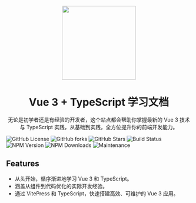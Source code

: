 <p align="center">
  <img src="https://caoyan-810.oss-cn-nanjing.aliyuncs.com/114632281_p0_master1200.jpg?OSSAccessKeyId=LTAI5t8hvPqenc3EEGaConZr&Expires=1728712884&Signature=xcc3%2FrIZ%2BpjJdR1fVB03iFKos5c%3D" style="width: 200px;" />
</p>
<h1 align="center"> Vue 3 + TypeScript 学习文档</h1>
<p align="center">
无论是初学者还是有经验的开发者，这个站点都会帮助你掌握最新的 Vue 3 技术与 TypeScript 实践，从基础到实践，全方位提升你的前端开发能力。
</p>

![GitHub License](https://img.shields.io/github/license/caoyan-810/Vu3-ts-docs)
![GitHub forks](https://img.shields.io/github/forks/caoyan-810/Vu3-ts-docs)
![GitHub Stars](https://img.shields.io/github/stars/caoyan-810/Vu3-ts-docs)
![Build Status](https://img.shields.io/github/workflow/status/caoyan-810/Vu3-ts-docs/CI)
![NPM Version](https://img.shields.io/npm/v/your-package)
![NPM Downloads](https://img.shields.io/npm/dw/your-package)
![Maintenance](https://img.shields.io/maintenance/yes/2024)

## Features
- 从头开始，循序渐进地学习 Vue 3 和 TypeScript。
- 涵盖从组件到代码优化的实际开发经验。
- 通过 VitePress 和 TypeScript，快速搭建高效、可维护的 Vue 3 应用。
